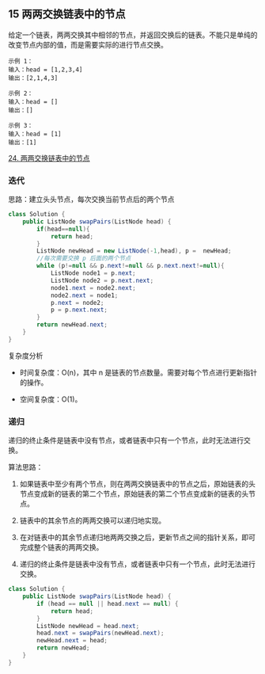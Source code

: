 ## 15 两两交换链表中的节点


给定一个链表，两两交换其中相邻的节点，并返回交换后的链表。不能只是单纯的改变节点内部的值，而是需要实际的进行节点交换。

```
示例 1：
输入：head = [1,2,3,4]
输出：[2,1,4,3]

示例 2：
输入：head = []
输出：[]

示例 3：
输入：head = [1]
输出：[1]
```


[24. 两两交换链表中的节点](https://leetcode-cn.com/problems/swap-nodes-in-pairs/)


### 迭代

思路：建立头头节点，每次交换当前节点后的两个节点


```java
class Solution {
    public ListNode swapPairs(ListNode head) {
        if(head==null){
            return head;
        }
        ListNode newHead = new ListNode(-1,head), p =  newHead;
        //每次需要交换 p 后面的两个节点
        while (p!=null && p.next!=null && p.next.next!=null){
            ListNode node1 = p.next;
            ListNode node2 = p.next.next;
            node1.next = node2.next;
            node2.next = node1;
            p.next = node2;
            p = p.next.next;
        }
        return newHead.next;
    }
}
```

复杂度分析

* 时间复杂度：O(n)，其中 n 是链表的节点数量。需要对每个节点进行更新指针的操作。

* 空间复杂度：O(1)。

### 递归


递归的终止条件是链表中没有节点，或者链表中只有一个节点，此时无法进行交换。

算法思路：

1. 如果链表中至少有两个节点，则在两两交换链表中的节点之后，原始链表的头节点变成新的链表的第二个节点，原始链表的第二个节点变成新的链表的头节点。

2. 链表中的其余节点的两两交换可以递归地实现。

3. 在对链表中的其余节点递归地两两交换之后，更新节点之间的指针关系，即可完成整个链表的两两交换。

4. 递归的终止条件是链表中没有节点，或者链表中只有一个节点，此时无法进行交换。

```java
class Solution {
    public ListNode swapPairs(ListNode head) {
        if (head == null || head.next == null) {
            return head;
        }
        ListNode newHead = head.next;
        head.next = swapPairs(newHead.next);
        newHead.next = head;
        return newHead;
    }
}
```
